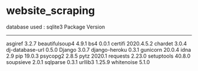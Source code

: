 # website_scraping
database used : sqlite3
Package         Version   
--------------- ----------
asgiref         3.2.7
beautifulsoup4  4.9.1
bs4             0.0.1
certifi         2020.4.5.2
chardet         3.0.4
dj-database-url 0.5.0
Django          3.0.7
django-heroku   0.3.1
gunicorn        20.0.4
idna            2.9
pip             19.0.3
psycopg2        2.8.5
pytz            2020.1
requests        2.23.0
setuptools      40.8.0
soupsieve       2.0.1
sqlparse        0.3.1
urllib3         1.25.9
whitenoise      5.1.0
